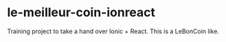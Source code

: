 # le-meilleur-coin-ionreact
Training project to take a hand over Ionic + React. This is a LeBonCoin like.
